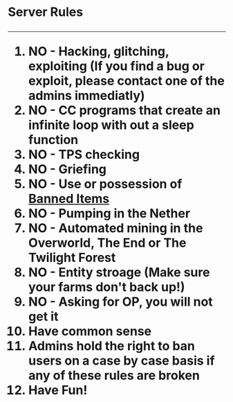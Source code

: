 <h1> Server Rules
<hr>

<ol>

  <li> <b>NO</b> - Hacking, glitching, exploiting (If you find a bug or exploit, please contact one of the admins immediatly) </li>

  <li> <b>NO</b> - CC programs that create an infinite loop with out a sleep function </li>

  <li> <b>NO</b> - TPS checking </li>

  <li> <b>NO</b> - Griefing </li>

  <li> <b>NO</b> - Use or possession of <b><a href="http://goo.gl/GUoQOw">Banned Items</a></b> </li>

  <li> <b>NO</b> - Pumping in the Nether </li>

  <li> <b>NO</b> - Automated mining in the Overworld, The End or The Twilight Forest </li>

  <li> <b>NO</b> - Entity stroage (Make sure your farms don't back up!) </li>

  <li> <b>NO</b> - Asking for OP, you will not get it </li>

  <li> Have common sense </li>

  <li> Admins hold the right to ban users on a case by case basis if any of these rules are broken </li>

  <li> Have Fun! </li>

</ol>
